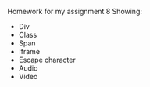 Homework for my assignment 8
Showing:
<ul>
<li>Div</li>
<li>Class</li>
<li>Span</li>
<li>Iframe</li>
<li>Escape character</li>
<li>Audio</li>
<li>Video</li>
</ul>